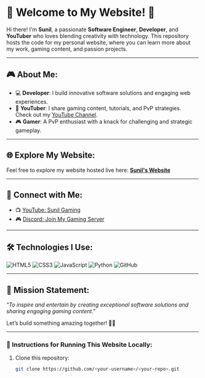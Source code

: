 # 🌟 Welcome to My Website! 👋

Hi there! I'm **Sunil**, a passionate **Software Engineer**, **Developer**, and **YouTuber** who loves blending creativity with technology. This repository hosts the code for my personal website, where you can learn more about my work, gaming content, and passion projects.

---

## 🎮 About Me:
- 💻 **Developer**: I build innovative software solutions and engaging web experiences.
- 🎥 **YouTuber**: I share gaming content, tutorials, and PvP strategies. Check out my [YouTube Channel](https://www.youtube.com/@Sunilgaming_op).
- 🎮 **Gamer**: A PvP enthusiast with a knack for challenging and strategic gameplay.

---

## 🌐 Explore My Website:
Feel free to explore my website hosted live here: [**Sunil's Website**](https://sunilgaming.gg.github.io/)

---

## 🔗 Connect with Me:
- 📺 [YouTube: Sunil Gaming](https://www.youtube.com/@Sunilgaming_op)  
- 🎮 [Discord: Join My Gaming Server](https://dsc.gg/sunilgaming)  

---

## 🛠️ Technologies I Use:
![HTML5](https://img.shields.io/badge/-HTML5-E34F26?logo=html5&logoColor=white&style=for-the-badge)
![CSS3](https://img.shields.io/badge/-CSS3-1572B6?logo=css3&logoColor=white&style=for-the-badge)
![JavaScript](https://img.shields.io/badge/-JavaScript-F7DF1E?logo=javascript&logoColor=black&style=for-the-badge)
![Python](https://img.shields.io/badge/-Python-3776AB?logo=python&logoColor=white&style=for-the-badge)
![GitHub](https://img.shields.io/badge/-GitHub-181717?logo=github&logoColor=white&style=for-the-badge)

---

## 🚀 Mission Statement:
_"To inspire and entertain by creating exceptional software solutions and sharing engaging gaming content."_  

Let’s build something amazing together! 🚀✨

---

### 📌 Instructions for Running This Website Locally:
1. Clone this repository:
   ```bash
   git clone https://github.com/<your-username>/<your-repo>.git
